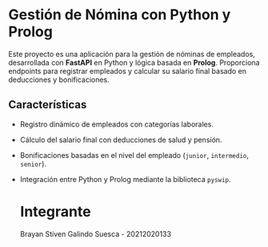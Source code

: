 # Gestión de Nómina con Python y Prolog

Este proyecto es una aplicación para la gestión de nóminas de empleados, desarrollada con **FastAPI** en Python y lógica basada en **Prolog**. Proporciona endpoints para registrar empleados y calcular su salario final basado en deducciones y bonificaciones.

## Características

- Registro dinámico de empleados con categorías laborales.
- Cálculo del salario final con deducciones de salud y pensión.
- Bonificaciones basadas en el nivel del empleado (`junior`, `intermedio`, `senior`).
- Integración entre Python y Prolog mediante la biblioteca `pyswip`.

  # Integrante
  Brayan Stiven Galindo Suesca - 20212020133
